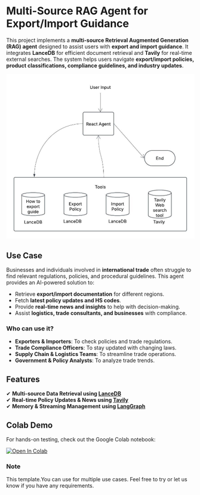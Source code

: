 # **Multi-Source RAG Agent for Export/Import Guidance**


This project implements a **multi-source Retrieval Augmented Generation (RAG) agent** designed to assist users with **export and import guidance**. It integrates **LanceDB** for efficient document retrieval and **Tavily** for real-time external searches. The system helps users navigate **export/import policies, product classifications, compliance guidelines, and industry updates**.

![image](../../assets/multikb_diagram.jpeg)


## **Use Case**
Businesses and individuals involved in **international trade** often struggle to find relevant regulations, policies, and procedural guidelines. This agent provides an AI-powered solution to:
- Retrieve **export/import documentation** for different regions.
- Fetch **latest policy updates and HS codes**.
- Provide **real-time news and insights** to help with decision-making.
- Assist **logistics, trade consultants, and businesses** with compliance.

### **Who can use it?**
- **Exporters & Importers**: To check policies and trade regulations.
- **Trade Compliance Officers**: To stay updated with changing laws.
- **Supply Chain & Logistics Teams**: To streamline trade operations.
- **Government & Policy Analysts**: To analyze trade trends.


## **Features**
✔ **Multi-source Data Retrieval using [LanceDB](https://lancedb.com/)**  
✔ **Real-time Policy Updates & News using [Tavily](https://tavily.com/)**  
✔ **Memory & Streaming Management using [LangGraph](https://www.langchain.com/langgraph)**

## Colab Demo
For hands-on testing, check out the Google Colab notebook:

<a href="https://colab.research.google.com/github/lancedb/vectordb-recipes/blob/main/examples/Multi-source-Agent/Multi_kb_RAG_Agent.ipynb"><img src="https://colab.research.google.com/assets/colab-badge.svg" alt="Open In Colab"></a>  

### Note

This template.You can use for multiple use cases. Feel free to try or let us know if you have any requirements.

